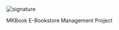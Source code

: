 ![signature](https://github.com/HiQuang210/MKBookJ2EE/assets/119526513/8d9dd2b0-db47-48ff-9898-ed7e3a0d07f6)

MKBook E-Bookstore Management Project

